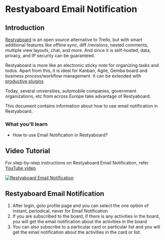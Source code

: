# Restyaboard Email Notification

## Introduction

[Restyaboard](https://restya.com/board) is an open source alternative to Trello, but with smart additional features like offline sync, diff /revisions, nested comments, multiple view layouts, chat, and more. And since it is self-hosted, data, privacy, and IP security can be guaranteed.

Restyaboard is more like an electronic sticky note for organizing tasks and todos. Apart from this, it is ideal for Kanban, Agile, Gemba board and business process/workflow management. It can be extended with [productive plugins](https://restya.com/board/apps "productive plugins")

Today, several universities, automobile companies, government organizations, etc from across Europe take advantage of Restyaboard.

This document contains information about how to use email notification in Restyaboard.

### What you'll learn

*   How to use Email Notification in Restyaboard?

## Video Tutorial

For step-by-step instructions on Restyaboard Email Notification, refer [YouTube video](https://www.youtube.com/watch?v=OCQyDwcB5S8 "Watch video on Restyaboard Email Notification")

[![Restyaboard Email Notification](restyaboard-email-notification.png)](https://www.youtube.com/watch?v=OCQyDwcB5S8 "Watch video on Restyaboard Email Notification")

## Restyaboard Email Notification

1.  After login, goto profile page and you can select the one option of instant, periodical, never for Email Notification
2.  If you are subscribed to the board, if there is any activities in the board, you will get the email notification about the activities in the board
3.  You can also subscribe to a particular card or particular list and you will get the email notification about the activities in the card or list.